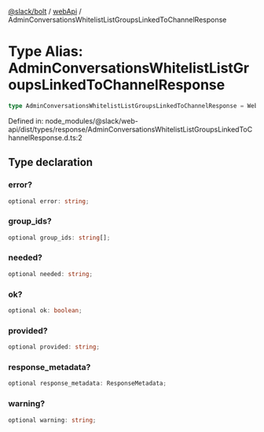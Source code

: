 [@slack/bolt](../../../../index.md) / [webApi](../index.md) / AdminConversationsWhitelistListGroupsLinkedToChannelResponse

# Type Alias: AdminConversationsWhitelistListGroupsLinkedToChannelResponse

```ts
type AdminConversationsWhitelistListGroupsLinkedToChannelResponse = WebAPICallResult & object;
```

Defined in: node\_modules/@slack/web-api/dist/types/response/AdminConversationsWhitelistListGroupsLinkedToChannelResponse.d.ts:2

## Type declaration

### error?

```ts
optional error: string;
```

### group\_ids?

```ts
optional group_ids: string[];
```

### needed?

```ts
optional needed: string;
```

### ok?

```ts
optional ok: boolean;
```

### provided?

```ts
optional provided: string;
```

### response\_metadata?

```ts
optional response_metadata: ResponseMetadata;
```

### warning?

```ts
optional warning: string;
```
